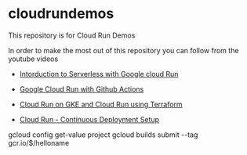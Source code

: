 # cloudrundemos
This repository is for Cloud Run Demos

In order to make the most out of this repository you can follow from the youtube videos 


- [Intorduction to Serverless with Google cloud Run](https://youtu.be/RYLDORG8aBw)

- [Google Cloud Run with Github Actions](https://youtu.be/eooi60Mks_0)

- [Cloud Run on GKE and Cloud Run using Terraform](https://youtu.be/I6spYL2v-4w)

- [Cloud Run - Continuous Deployment Setup](https://youtu.be/JzP2LDvdzzk)




gcloud config get-value project
gcloud builds submit --tag gcr.io/$/helloname



